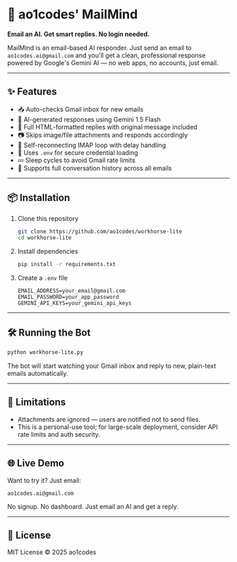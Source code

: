 # 📩 ao1codes' MailMind

**Email an AI. Get smart replies. No login needed.**

MailMind is an email-based AI responder. Just send an email to `ao1codes.ai@gmail.com` and you'll get a clean, professional response powered by Google's Gemini AI — no web apps, no accounts, just email.

---

## ✨ Features

- 📥 Auto-checks Gmail inbox for new emails
- 🤖 AI-generated responses using Gemini 1.5 Flash
- 💬 Full HTML-formatted replies with original message included
- 📷 Skips image/file attachments and responds accordingly
- 🔁 Self-reconnecting IMAP loop with delay handling
- 🔐 Uses `.env` for secure credential loading
- 💤 Sleep cycles to avoid Gmail rate limits
- 🔄 Supports full conversation history across all emails
---

## 📦 Installation

1. Clone this repository  
   ```bash
   git clone https://github.com/ao1codes/workhorse-lite
   cd workhorse-lite
   ```

2. Install dependencies  
   ```bash
   pip install -r requirements.txt
   ```

3. Create a `.env` file  
   ```
   EMAIL_ADDRESS=your_email@gmail.com
   EMAIL_PASSWORD=your_app_password
   GEMINI_API_KEYS=your_gemini_api_keys
   ```

---

## 🛠️ Running the Bot

```bash
python workhorse-lite.py
```

The bot will start watching your Gmail inbox and reply to new, plain-text emails automatically.

---

## 🚫 Limitations

- Attachments are ignored — users are notified not to send files.
- This is a personal-use tool; for large-scale deployment, consider API rate limits and auth security.

---

## 🌐 Live Demo

Want to try it? Just email:

```
ao1codes.ai@gmail.com
```

No signup. No dashboard. Just email an AI and get a reply.

---

## 📄 License

MIT License © 2025 ao1codes
